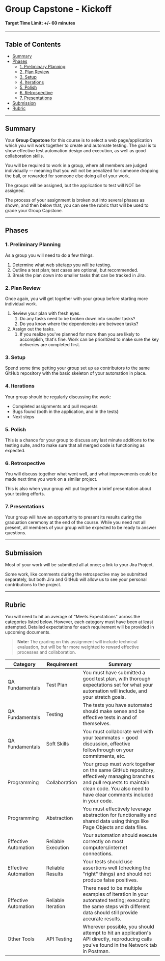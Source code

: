 # Group Capstone - Kickoff

#### Target Time Limit: +/- 60 minutes

---

## Table of Contents

- [Summary](#summary)
- [Phases](#phases)
  - [1. Preliminary Planning](#1-preliminary-planning)
  - [2. Plan Review](#2-plan-review)
  - [3. Setup](#3-setup)
  - [4. Iterations](#4-iterations)
  - [5. Polish](#5-polish)
  - [6. Retrospective](#6-retrospective)
  - [7. Presentations](#7-presentations)
- [Submission](#submission)
- [Rubric](#rubric)

---

## Summary

Your **Group Capstone** for this course is to select a web page/application
which you will work together to create and automate testing. The goal is to show
effective test automation design and execution, as well as good collaboration
skills.

You will be required to work in a group, where all members are judged
individually -- meaning that you will not be penalized for someone dropping the
ball, or rewarded for someone else doing all of your work.

The groups will be assigned, but the application to test will NOT be assigned.

The process of your assignment is broken out into several phases as shown, and
then below that, you can see the rubric that will be used to grade your Group
Capstone.

---

## Phases

### 1. Preliminary Planning

As a group you will need to do a few things.

1. Determine what web site/app you will be testing.
1. Outline a test plan; test cases are optional, but recommended.
1. Break the plan down into smaller tasks that can be tracked in Jira.

### 2. Plan Review

Once again, you will get together with your group before starting more
individual work.

1. Review your plan with fresh eyes.
   1. Do any tasks need to be broken down into smaller tasks?
   1. Do you know where the dependencies are between tasks?
1. Assign out the tasks.
   1. If you realize you've planned for more than you are likely to accomplish,
      that's fine. Work can be prioritized to make sure the key deliveries are
      completed first.

### 3. Setup

Spend some time getting your group set up as contributors to the same GitHub
repository with the basic skeleton of your automation in place.

### 4. Iterations

Your group should be regularly discussing the work:

- Completed assignments and pull requests
- Bugs found (both in the application, and in the tests)
- Next steps

### 5. Polish

This is a chance for your group to discuss any last minute additions to the
testing suite, and to make sure that all merged code is functioning as expected.

### 6. Retrospective

You will discuss together what went well, and what improvements could be made
next time you work on a similar project.

This is also when your group will put together a brief presentation about your
testing efforts.

### 7. Presentations

Your group will have an opportunity to present its results during the graduation
ceremony at the end of the course. While you need not all present, all members
of your group will be expected to be ready to answer questions.

---

## Submission

Most of your work will be submitted all at once; a link to your Jira Project.

Some work, like comments during the retrospective may be submitted separately,
but both Jira and GitHub will allow us to see your personal contributions to the
project.

---

## Rubric

You will need to hit an average of "Meets Expectations" across the categories
listed below. However, each category must have been at least attempted. Detailed
expectations for each requirement will be provided in upcoming documents.

> **Note:** The grading on this assignment will include technical evaluation,
> but will be far more weighted to reward effective processes and collaboration.

| Category             | Requirement        | Summary                                                                                                                                                                                          |
| -------------------- | ------------------ | ------------------------------------------------------------------------------------------------------------------------------------------------------------------------------------------------ |
| QA Fundamentals      | Test Plan          | You must have submitted a good test plan, with thorough expectations set for what your automation will include, and your stretch goals.                                                          |
| QA Fundamentals      | Testing            | The tests you have automated should make sense and be effective tests in and of themselves.                                                                                                      |
| QA Fundamentals      | Soft Skills        | You must collaborate well with your teammates - good discussion, effective followthrough on your commitments, etc.                                                                               |
| Programming          | Collaboration      | Your group must work together on the same GitHub repository, effectively managing branches and pull requests to maintain clean code. You also need to have clear comments included in your code. |
| Programming          | Abstraction        | You must effectively leverage abstraction for functionality and shared data using things like Page Objects and data files.                                                                       |
| Effective Automation | Reliable Execution | Your automation should execute correctly on most computers/internet connections.                                                                                                                 |
| Effective Automation | Reliable Results   | Your tests should use assertions well (checking the "right" things) and should not produce false positives.                                                                                      |
| Effective Automation | Reliable Iteration | There need to be multiple examples of iteration in your automated testing; executing the same steps with different data should still provide accurate results.                                   |
| Other Tools          | API Testing        | Wherever possible, you should attempt to hit an application's API directly, reproducing calls you've found in the Network tab in Postman.                                                        |
